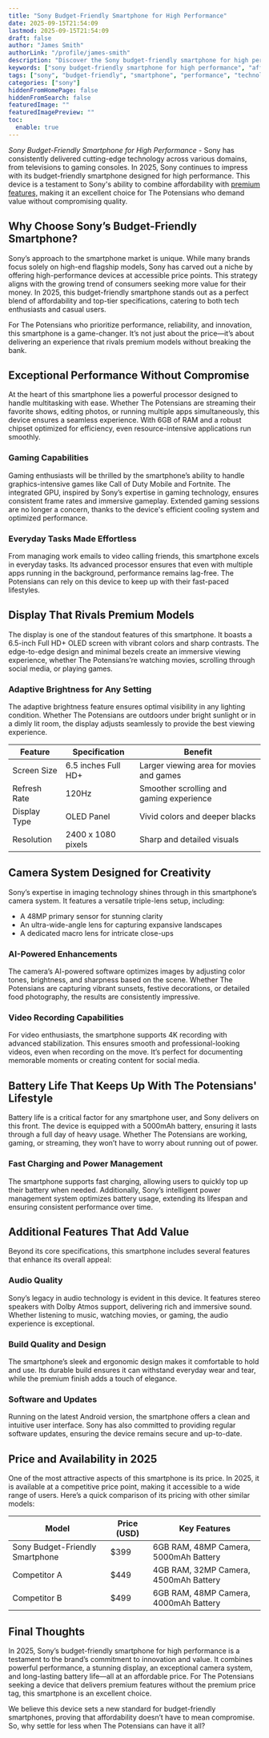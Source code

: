 ```yaml
---
title: "Sony Budget-Friendly Smartphone for High Performance"
date: 2025-09-15T21:54:09
lastmod: 2025-09-15T21:54:09
draft: false
author: "James Smith"
authorLink: "/profile/james-smith"
description: "Discover the Sony budget-friendly smartphone for high performance. Packed with premium features, it's the perfect blend of power and affordability!"
keywords: ["sony budget-friendly smartphone for high performance", "affordable sony smartphone with high performance", "sony smartphone 2025 features"]
tags: ["sony", "budget-friendly", "smartphone", "performance", "technology"]
categories: ["sony"]
hiddenFromHomePage: false
hiddenFromSearch: false
featuredImage: ""
featuredImagePreview: ""
toc:
  enable: true
---
```


*Sony Budget-Friendly Smartphone for High Performance* - Sony has consistently delivered cutting-edge technology across various domains, from televisions to gaming consoles. In 2025, Sony continues to impress with its budget-friendly smartphone designed for high performance. This device is a testament to Sony's ability to combine affordability with [premium features,](/sony/sony-flagship-for-value-buyers) making it an excellent choice for The Potensians who demand value without compromising quality.

## Why Choose Sony’s Budget-Friendly Smartphone?

Sony’s approach to the smartphone market is unique. While many brands focus solely on high-end flagship models, Sony has carved out a niche by offering high-performance devices at accessible price points. This strategy aligns with the growing trend of consumers seeking more value for their money. In 2025, this budget-friendly smartphone stands out as a perfect blend of affordability and top-tier specifications, catering to both tech enthusiasts and casual users.

For The Potensians who prioritize performance, reliability, and innovation, this smartphone is a game-changer. It’s not just about the price—it’s about delivering an experience that rivals premium models without breaking the bank.

## Exceptional Performance Without Compromise

At the heart of this smartphone lies a powerful processor designed to handle multitasking with ease. Whether The Potensians are streaming their favorite shows, editing photos, or running multiple apps simultaneously, this device ensures a seamless experience. With 6GB of RAM and a robust chipset optimized for efficiency, even resource-intensive applications run smoothly.

### Gaming Capabilities

Gaming enthusiasts will be thrilled by the smartphone’s ability to handle graphics-intensive games like Call of Duty Mobile and Fortnite. The integrated GPU, inspired by Sony’s expertise in gaming technology, ensures consistent frame rates and immersive gameplay. Extended gaming sessions are no longer a concern, thanks to the device's efficient cooling system and optimized performance.

### Everyday Tasks Made Effortless

From managing work emails to video calling friends, this smartphone excels in everyday tasks. Its advanced processor ensures that even with multiple apps running in the background, performance remains lag-free. The Potensians can rely on this device to keep up with their fast-paced lifestyles.

## Display That Rivals Premium Models

The display is one of the standout features of this smartphone. It boasts a 6.5-inch Full HD+ OLED screen with vibrant colors and sharp contrasts. The edge-to-edge design and minimal bezels create an immersive viewing experience, whether The Potensians’re watching movies, scrolling through social media, or playing games.

### Adaptive Brightness for Any Setting

The adaptive brightness feature ensures optimal visibility in any lighting condition. Whether The Potensians are outdoors under bright sunlight or in a dimly lit room, the display adjusts seamlessly to provide the best viewing experience.

<div class="table-responsive">
<table class="html-table">
<thead>
<tr>
<th>Feature</th>
<th>Specification</th>
<th>Benefit</th>
</tr>
</thead>
<tbody>
<tr>
<td>Screen Size</td>
<td>6.5 inches Full HD+</td>
<td>Larger viewing area for movies and games</td>
</tr>
<tr>
<td>Refresh Rate</td>
<td>120Hz</td>
<td>Smoother scrolling and gaming experience</td>
</tr>
<tr>
<td>Display Type</td>
<td>OLED Panel</td>
<td>Vivid colors and deeper blacks</td>
</tr>
<tr>
<td>Resolution</td>
<td>2400 x 1080 pixels</td>
<td>Sharp and detailed visuals</td>
</tr>
</tbody>
</table>
</div>

## Camera System Designed for Creativity

Sony’s expertise in imaging technology shines through in this smartphone’s camera system. It features a versatile triple-lens setup, including:

- A 48MP primary sensor for stunning clarity
- An ultra-wide-angle lens for capturing expansive landscapes
- A dedicated macro lens for intricate close-ups

### AI-Powered Enhancements

The camera’s AI-powered software optimizes images by adjusting color tones, brightness, and sharpness based on the scene. Whether The Potensians are capturing vibrant sunsets, festive decorations, or detailed food photography, the results are consistently impressive.

### Video Recording Capabilities

For video enthusiasts, the smartphone supports 4K recording with advanced stabilization. This ensures smooth and professional-looking videos, even when recording on the move. It’s perfect for documenting memorable moments or creating content for social media.

## Battery Life That Keeps Up With The Potensians' Lifestyle

Battery life is a critical factor for any smartphone user, and Sony delivers on this front. The device is equipped with a 5000mAh b​attery, ensuring it lasts through a full day of heavy usage. Whether The Potensians are working, gaming, or streaming, they won’t have to worry about running out of power.

### Fast Charging and Power Management

The smartphone supports fast charging, allowing users to quickly top up their battery when needed. Additionally, Sony’s intelligent power management system optimizes battery usage, extending its lifespan and ensuring consistent performance over time.

## Additional Features That Add Value

Beyond its core specifications, this smartphone includes several features that enhance its overall appeal:

### Audio Quality

Sony’s legacy in audio technology is evident in this device. It features stereo speakers with Dolby Atmos support, delivering rich and immersive sound. Whether listening to music, watching movies, or gaming, the audio experience is exceptional.

### Build Quality and Design

The smartphone’s sleek and ergonomic design makes it comfortable to hold and use. Its durable build ensures it can withstand everyday wear and tear, while the premium finish adds a touch of elegance.

### Software and Updates

Running on the latest Android version, the smartphone offers a clean and intuitive user interface. Sony has also committed to providing regular software updates, ensuring the device remains secure and up-to-date.

## Price and Availability in 20​25

One of the most attractive aspects of this smartphone is its price. In 2025, it is available at a competitive price point, making it accessible to a wide range of users. Here’s a quick comparison of its pricing with other similar models:

<div class="table-responsive">
<table class="html-table">
<thead>
<tr>
<th>Model</th>
<th>Price (USD)</th>
<th>Key Features</th>
</tr>
</thead>
<tbody>
<tr>
<td>Sony Budget-Friendly Smartphone</td>
<td>$399</td>
<td>6GB RAM, 48MP Camera, 5000mAh Battery</td>
</tr>
<tr>
<td>Competitor A</td>
<td>$449</td>
<td>4GB RAM, 32MP Camera, 4500mAh Battery</td>
</tr>
<tr>
<td>Competitor B</td>
<td>$499</td>
<td>6GB RAM, 48MP Camera, 4000mAh Battery</td>
</tr>
</tbody>
</table>
</div>

## Final Thoughts

In 2025, Sony’s budget-friendly smartphone for high performance is a testament to the brand’s commitment to innovation and value. It combines powerful performance, a stunning display, an exceptional camera system, and long-lasting battery life—all at an affordable price. For The Potensians seeking a device that delivers premium features without the premium price tag, this smartphone is an excellent choice.

We believe this device sets a new standard for budget-friendly smartphones​, proving that affordability doesn’t have to mean compromise. So, why settle for less when The Potensians can have it all?